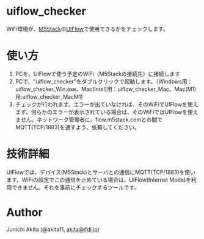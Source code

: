 # uiflow_checker

WiFi環境が、[M5Stack](https://m5stack.com)の[UIFlow](https://flow.m5stack.com)で使用できるかをチェックします。

# 使い方

1. PCを、UIFlowで使う予定のWiFi（M5Stackの接続先）に接続します
2. PCで、"uiflow_checker"をダブルクリックで起動します。（Windows用：uiflow_checker_Win.exe、Mac(Intel)用：uiflow_checker_Mac、Mac(M1)用:uiflow_checker_MacM1)
3. チェックが行われます。エラーが出ていなければ、そのWiFiでUIFlowを使えます。何らかのエラーが表示されている場合は、そのWiFiではUIFlowを使えません。ネットワーク管理者に、flow.m5stack.comとの間でMQTT(TCP/1883)を通すよう、依頼してください。

# 技術詳細
UIFlowでは、デバイス(M5Stack)とサーバとの通信にMQTT(TCP/1883)を使います。WiFiの設定でこの通信を止めている場合は、UIFlow(Internet Mode)を利用できません。それを事前にチェックするツールです。

# Author

Junichi Akita (@akita11, akita@ifdl.jp)
